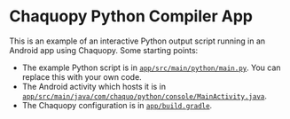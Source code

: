 # Chaquopy Python Compiler App
This is an example of an interactive Python output script running in an Android app using Chaquopy. Some starting points:

* The example Python script is in 
  [`app/src/main/python/main.py`](https://github.com/4med/PyCompiler/blob/main/app/src/main/python/pyscript.py).
  You can replace this with your own code.
* The Android activity which hosts it is in 
  [`app/src/main/java/com/chaquo/python/console/MainActivity.java`](https://github.com/4med/PyCompiler/blob/main/app/src/main/java/com/compiler/py/OutputActivity.java).
* The Chaquopy configuration is in 
  [`app/build.gradle`](https://github.com/4med/PyCompiler/blob/main/app/build.gradle).
